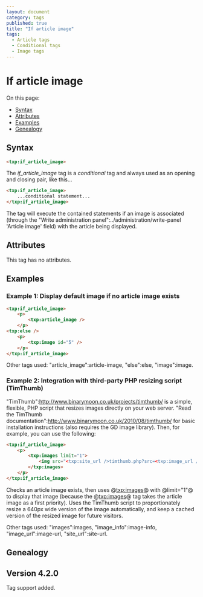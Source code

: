 ```yaml
---
layout: document
category: tags
published: true
title: "If article image"
tags:
  - Article tags
  - Conditional tags
  - Image tags
---
```


# If article image

On this page:

* [Syntax](#user-content-syntax)
* [Attributes](#user-content-attributes)
* [Examples](#user-content-examples)
* [Genealogy](#user-content-genealogy)

## Syntax

```html
<txp:if_article_image>
```

The *if_article_image* tag is a _conditional_ tag and always used as an opening and closing pair, like this...

```html
<txp:if_article_image>
    ...conditional statement...
</txp:if_article_image>
```

The tag will execute the contained statements if an image is associated (through the "Write administration panel":../administration/write-panel 'Article image' field) with the article being displayed.

## Attributes

This tag has no attributes.

## Examples

### Example 1: Display default image if no article image exists

```html
<txp:if_article_image>
    <p>
        <txp:article_image />
    </p>
<txp:else />
    <p>
        <txp:image id="5" />
    </p>
</txp:if_article_image>
```

Other tags used: "article_image":article-image, "else":else, "image":image.

### Example 2: Integration with third-party PHP resizing script (TimThumb)

"TimThumb":http://www.binarymoon.co.uk/projects/timthumb/ is a simple, flexible, PHP script that resizes images directly on your web server. "Read the TimThumb documentation":http://www.binarymoon.co.uk/2010/08/timthumb/ for basic installation instructions (also requires the GD image library). Then, for example, you can use the following:

```html
<txp:if_article_image>
    <p>
        <txp:images limit="1">
            <img src="<txp:site_url />timthumb.php?src=<txp:image_url />&amp;w=640" alt="<txp:image_info type='alt' />">
        </txp:images>
    </p>
</txp:if_article_image>
```

Checks an article image exists, then uses @<txp:images>@ with @limit="1"@ to display that image (because the @<txp:images>@ tag takes the article image as a first priority). Uses the TimThumb script to proportionately resize a 640px wide version of the image automatically, and keep a cached version of the resized image for future visitors.

Other tags used: "images":images, "image_info":image-info, "image_url":image-url, "site_url":site-url.

## Genealogy

## Version 4.2.0

Tag support added.
